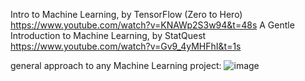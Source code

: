 Intro to Machine Learning, by TensorFlow (Zero to Hero) https://www.youtube.com/watch?v=KNAWp2S3w94&t=48s
A Gentle Introduction to Machine Learning, by StatQuest https://www.youtube.com/watch?v=Gv9_4yMHFhI&t=1s

general approach to any Machine Learning project:
![image](https://user-images.githubusercontent.com/113503622/212684759-948fd41f-cf64-4783-af75-85c1a9e2ed44.png)
